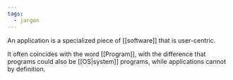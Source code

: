 ```yaml
---
tags:
  - jargon
---
```

An application is a specialized piece of [[software]] that is user-centric.

It often coincides with the word [[Program]], with the difference that programs could also be [[OS|system]] programs, while applications cannot by definition.